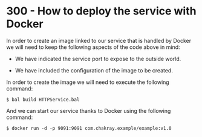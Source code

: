 # 300 - How to deploy the service with Docker

In order to create an image linked to our service that is handled by Docker we will need to keep the following aspects of the code above in mind:

- We have indicated the service port to expose to the outside world.

- We have included the configuration of the image to be created.

In order to create the image we will need to execute the following command:

```$ bal build HTTPService.bal```

And we can start our service thanks to Docker using the following command:

```$ docker run -d -p 9091:9091 com.chakray.example/example:v1.0```
